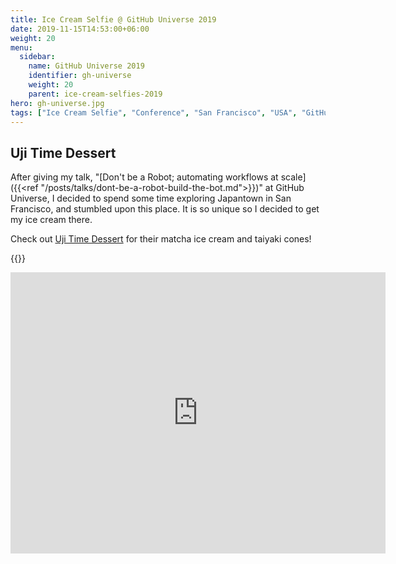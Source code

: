 ```yaml
---
title: Ice Cream Selfie @ GitHub Universe 2019
date: 2019-11-15T14:53:00+06:00
weight: 20
menu:
  sidebar:
    name: GitHub Universe 2019
    identifier: gh-universe
    weight: 20
    parent: ice-cream-selfies-2019
hero: gh-universe.jpg
tags: ["Ice Cream Selfie", "Conference", "San Francisco", "USA", "GitHub"]
---
```


## Uji Time Dessert

After giving my talk, "[Don't be a Robot; automating workflows at scale]({{<ref "/posts/talks/dont-be-a-robot-build-the-bot.md">}})" at GitHub
Universe, I decided to spend some time exploring Japantown in San Francisco,
and stumbled upon this place. It is so unique so I decided to get my ice cream
there.

Check out [Uji Time Dessert](https://www.ujitimedessert.com/) for their matcha
ice cream and taiyaki cones!

{{<tweet user="mariatta" id="1195475027854077954">}}

<iframe src="https://www.google.com/maps/embed?pb=!1m18!1m12!1m3!1d12612.817961155366!2d-122.44720234458006!3d37.78524719999999!2m3!1f0!2f0!3f0!3m2!1i1024!2i768!4f13.1!3m3!1m2!1s0x808580bed0096de7%3A0xd5272276a2fcda02!2sUji%20Time%20Dessert!5e0!3m2!1sen!2sca!4v1692201587640!5m2!1sen!2sca" width="600" height="450" style="border:0;" allowfullscreen="" loading="lazy" referrerpolicy="no-referrer-when-downgrade"></iframe>
